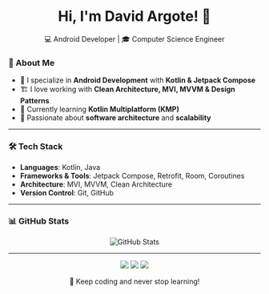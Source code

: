 <h1 align="center">Hi, I'm David Argote! 👋</h1>

<p align="center">
💻 Android Developer | 🎓 Computer Science Engineer  
</p>

### 🚀 About Me  
- 📱 I specialize in **Android Development** with **Kotlin & Jetpack Compose**  
- 🏗️ I love working with **Clean Architecture, MVI, MVVM & Design Patterns**  
- 📖 Currently learning **Kotlin Multiplatform (KMP)**  
- 🎯 Passionate about **software architecture** and **scalability**  
---

### 🛠 Tech Stack  
- **Languages**: Kotlin, Java  
- **Frameworks & Tools**: Jetpack Compose, Retrofit, Room, Coroutines  
- **Architecture**: MVI, MVVM, Clean Architecture  
- **Version Control**: Git, GitHub  
---

### 📊 GitHub Stats  

<p align="center">
  <img src="https://github-readme-stats.vercel.app/api?username=argote-dev&show_icons=true&theme=dark&include_all_commits=true&count_private=true" alt="GitHub Stats">
</p>

---

<p align="center">
  <a href="https://x.com/argote_dev"><img src="https://img.shields.io/badge/Twitter-%231DA1F2.svg?&style=for-the-badge&logo=x&logoColor=white"></a>
  <a href="https://instagram.com/argote_dev"><img src="https://img.shields.io/badge/Instagram-%23E4405F.svg?&style=for-the-badge&logo=instagram&logoColor=white"></a>
  <a href="https://www.tiktok.com/@argote_dev"><img src="https://img.shields.io/badge/TikTok-%23000000.svg?&style=for-the-badge&logo=tiktok&logoColor=white"></a>
</p>

<p align="center">
    🚀 Keep coding and never stop learning!
</p>

 
